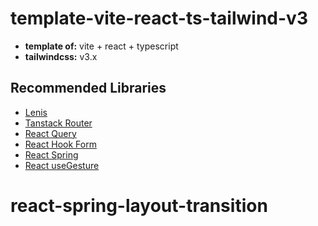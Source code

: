 # template-vite-react-ts-tailwind-v3

- **template of:** vite + react + typescript
- **tailwindcss:** v3.x

## Recommended Libraries

- [Lenis](https://lenis.darkroom.engineering/)
- [Tanstack Router](https://tanstack.com/router/latest)
- [React Query](https://react-query.tanstack.com/)
- [React Hook Form](https://react-hook-form.com/)
- [React Spring](https://react-spring.dev/)
- [React useGesture](https://use-gesture.netlify.app/)
# react-spring-layout-transition
